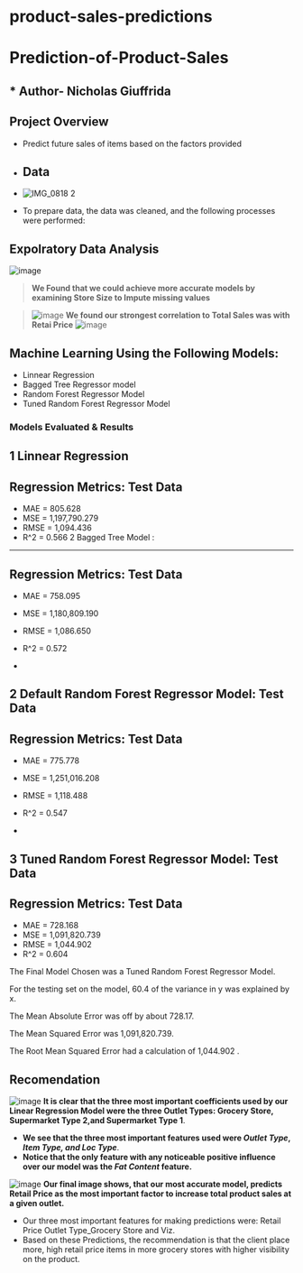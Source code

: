 # product-sales-predictions
# Prediction-of-Product-Sales
## * Author- Nicholas Giuffrida
## Project Overview
-  Predict future sales of items based on the factors provided

-  ##  Data
-  ![IMG_0818 2](https://github.com/SaintNickG/product-sales-predictions/assets/137968958/2d0e3326-fcd0-49d3-944c-e40e2c0f1289)
-  To prepare data, the data was cleaned, and the following processes were performed:
## Expolratory Data Analysis

![image](https://github.com/SaintNickG/product-sales-predictions/assets/137968958/e90f193b-a1c7-4f19-b50a-ba9aac9f158e)
>  **We Found that we could achieve more accurate models by examining Store Size to Impute missing values**
>
> 
> 

>![image](https://github.com/SaintNickG/product-sales-predictions/assets/137968958/75d51094-3ba1-42f9-9157-64eea16ab1b5)
> **We found our strongest correlation to Total Sales was with Retai Price**
>![image](https://github.com/SaintNickG/product-sales-predictions/assets/137968958/fcd24bb4-421e-4374-8a74-c96a4afbfd4b)
>
> 
## Machine Learning Using the Following Models:
- Linnear Regression
- Bagged Tree Regressor model
- Random Forest Regressor Model
- Tuned Random Forest Regressor Model

###  Models Evaluated & Results
1 Linnear Regression
------------------------------------------------------------
Regression Metrics: Test Data
------------------------------------------------------------
- MAE = 805.628
- MSE = 1,197,790.279
- RMSE = 1,094.436
- R^2 = 0.566
2 Bagged Tree Model :
------------------------------------------------------------
Regression Metrics: Test Data
------------------------------------------------------------
- MAE = 758.095
- MSE = 1,180,809.190
- RMSE = 1,086.650
- R^2 = 0.572

- 
2 Default Random Forest Regressor Model: Test Data
------------------------------------------------------------
Regression Metrics: Test Data
------------------------------------------------------------
- MAE = 775.778
- MSE = 1,251,016.208
- RMSE = 1,118.488
- R^2 = 0.547

- 
3 Tuned Random Forest Regressor Model: Test Data
------------------------------------------------------------
Regression Metrics: Test Data
------------------------------------------------------------
- MAE = 728.168
- MSE = 1,091,820.739
- RMSE = 1,044.902
- R^2 = 0.604

The Final Model Chosen was a Tuned Random Forest Regressor Model.

For the testing set on the model, 60.4 of the variance in y was explained by x.

The Mean Absolute Error was off by about 728.17.

The Mean Squared Error was 1,091,820.739.

The Root Mean Squared Error had a calculation of  1,044.902 .

##  Recomendation

![image](https://github.com/SaintNickG/product-sales-predictions/assets/137968958/86b1212e-19b8-451d-ba30-a4e6afde496f)
**It is clear that the three most important coefficients used by our Linear Regression Model were the three Outlet Types: Grocery Store, Supermarket Type 2,and Supermarket Type 1**.
-  **We see that the three most important features used were *Outlet Type*, *Item Type, and Loc Type***.
- **Notice that the only feature with any noticeable positive influence over our model was the *Fat Content* feature.**

![image](https://github.com/SaintNickG/product-sales-predictions/assets/137968958/734d19f2-dd29-44c4-9a19-d28e0b89cac6)
**Our final image shows, that our most accurate model, predicts Retail Price as the most important factor to increase total product sales at a given outlet.**

-  Our three most important features for making predictions were: Retail Price Outlet Type_Grocery Store and Viz.
 -  Based on these Predictions, the recommendation is that the client place more, high retail price items in more grocery stores with higher visibility on the product.
